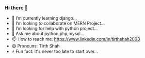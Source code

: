 ### Hi there 👋

- 🌱 I’m currently learning django...
- 👯 I’m looking to collaborate on MERN Project...
- 🤔 I’m looking for help with python project...
- 💬 Ask me about python,php,mysql...
- 📫 How to reach me: https://www.linkedin.com/in/tirthshah2003
- 😄 Pronouns: Tirth Shah
- ⚡ Fun fact: It's never too late to start over...



